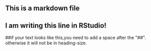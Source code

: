 ## This is a markdown file
## I am writing this line in RStudio!
##if your text looks like this,you need to add a space after the "##". otherwise it will not be in heading-size.
